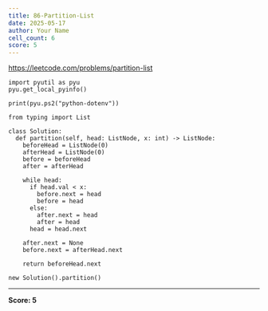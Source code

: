 ```yaml
---
title: 86-Partition-List
date: 2025-05-17
author: Your Name
cell_count: 6
score: 5
---
```


https://leetcode.com/problems/partition-list


```
import pyutil as pyu
pyu.get_local_pyinfo()
```


```
print(pyu.ps2("python-dotenv"))
```


```
from typing import List
```


```
class Solution:
  def partition(self, head: ListNode, x: int) -> ListNode:
    beforeHead = ListNode(0)
    afterHead = ListNode(0)
    before = beforeHead
    after = afterHead

    while head:
      if head.val < x:
        before.next = head
        before = head
      else:
        after.next = head
        after = head
      head = head.next

    after.next = None
    before.next = afterHead.next

    return beforeHead.next
```


```
new Solution().partition()
```


---
**Score: 5**
